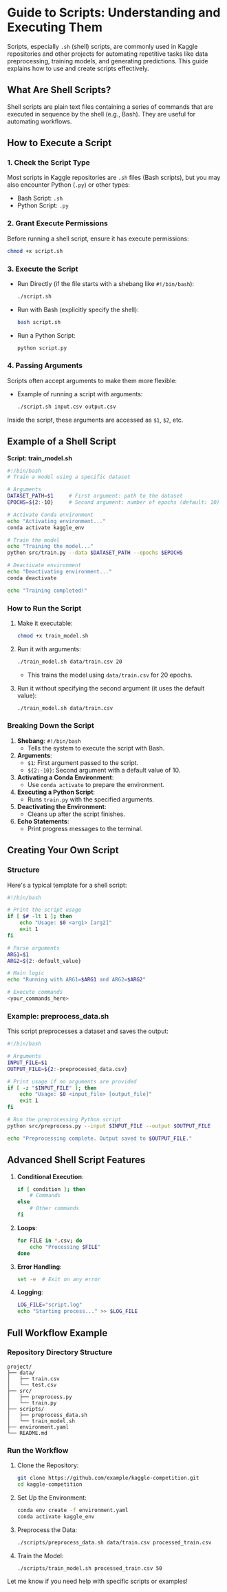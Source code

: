# Guide to Scripts: Understanding and Executing Them

Scripts, especially `.sh` (shell) scripts, are commonly used in Kaggle repositories and other projects for automating repetitive tasks like data preprocessing, training models, and generating predictions. This guide explains how to use and create scripts effectively.

## What Are Shell Scripts?

Shell scripts are plain text files containing a series of commands that are executed in sequence by the shell (e.g., Bash). They are useful for automating workflows.

## How to Execute a Script

### 1. Check the Script Type

Most scripts in Kaggle repositories are `.sh` files (Bash scripts), but you may also encounter Python (`.py`) or other types:
- Bash Script: `.sh`
- Python Script: `.py`

### 2. Grant Execute Permissions

Before running a shell script, ensure it has execute permissions:

```bash
chmod +x script.sh
```

### 3. Execute the Script
- Run Directly (if the file starts with a shebang like `#!/bin/bash`):
  ```bash
  ./script.sh
  ```

- Run with Bash (explicitly specify the shell):
  ```bash
  bash script.sh
  ```

- Run a Python Script:
  ```bash
  python script.py
  ```

### 4. Passing Arguments

Scripts often accept arguments to make them more flexible:
- Example of running a script with arguments:
  ```bash
  ./script.sh input.csv output.csv
  ```

Inside the script, these arguments are accessed as `$1`, `$2`, etc.

## Example of a Shell Script

**Script: train_model.sh**

```bash
#!/bin/bash
# Train a model using a specific dataset

# Arguments
DATASET_PATH=$1     # First argument: path to the dataset
EPOCHS=${2:-10}     # Second argument: number of epochs (default: 10)

# Activate Conda environment
echo "Activating environment..."
conda activate kaggle_env

# Train the model
echo "Training the model..."
python src/train.py --data $DATASET_PATH --epochs $EPOCHS

# Deactivate environment
echo "Deactivating environment..."
conda deactivate

echo "Training completed!"
```

### How to Run the Script
1. Make it executable:
   ```bash
   chmod +x train_model.sh
   ```

2. Run it with arguments:
   ```bash
   ./train_model.sh data/train.csv 20
   ```
   - This trains the model using `data/train.csv` for 20 epochs.

3. Run it without specifying the second argument (it uses the default value):
   ```bash
   ./train_model.sh data/train.csv
   ```

### Breaking Down the Script
1. **Shebang**: `#!/bin/bash`
   - Tells the system to execute the script with Bash.
2. **Arguments**:
   - `$1`: First argument passed to the script.
   - `${2:-10}`: Second argument with a default value of 10.
3. **Activating a Conda Environment**:
   - Use `conda activate` to prepare the environment.
4. **Executing a Python Script**:
   - Runs `train.py` with the specified arguments.
5. **Deactivating the Environment**:
   - Cleans up after the script finishes.
6. **Echo Statements**:
   - Print progress messages to the terminal.

## Creating Your Own Script

### Structure

Here's a typical template for a shell script:

```bash
#!/bin/bash

# Print the script usage
if [ $# -lt 1 ]; then
    echo "Usage: $0 <arg1> [arg2]"
    exit 1
fi

# Parse arguments
ARG1=$1
ARG2=${2:-default_value}

# Main logic
echo "Running with ARG1=$ARG1 and ARG2=$ARG2"

# Execute commands
<your_commands_here>
```

### Example: preprocess_data.sh

This script preprocesses a dataset and saves the output:

```bash
#!/bin/bash

# Arguments
INPUT_FILE=$1
OUTPUT_FILE=${2:-preprocessed_data.csv}

# Print usage if no arguments are provided
if [ -z "$INPUT_FILE" ]; then
    echo "Usage: $0 <input_file> [output_file]"
    exit 1
fi

# Run the preprocessing Python script
python src/preprocess.py --input $INPUT_FILE --output $OUTPUT_FILE

echo "Preprocessing complete. Output saved to $OUTPUT_FILE."
```

## Advanced Shell Script Features

1. **Conditional Execution**:
   ```bash
   if [ condition ]; then
       # Commands
   else
       # Other commands
   fi
   ```

2. **Loops**:
   ```bash
   for FILE in *.csv; do
       echo "Processing $FILE"
   done
   ```

3. **Error Handling**:
   ```bash
   set -e  # Exit on any error
   ```

4. **Logging**:
   ```bash
   LOG_FILE="script.log"
   echo "Starting process..." >> $LOG_FILE
   ```

## Full Workflow Example

### Repository Directory Structure

```
project/
├── data/
│   ├── train.csv
│   └── test.csv
├── src/
│   ├── preprocess.py
│   └── train.py
├── scripts/
│   ├── preprocess_data.sh
│   └── train_model.sh
├── environment.yaml
└── README.md
```

### Run the Workflow
1. Clone the Repository:
   ```bash
   git clone https://github.com/example/kaggle-competition.git
   cd kaggle-competition
   ```

2. Set Up the Environment:
   ```bash
   conda env create -f environment.yaml
   conda activate kaggle_env
   ```

3. Preprocess the Data:
   ```bash
   ./scripts/preprocess_data.sh data/train.csv processed_train.csv
   ```

4. Train the Model:
   ```bash
   ./scripts/train_model.sh processed_train.csv 50
   ```

Let me know if you need help with specific scripts or examples!